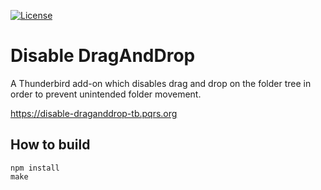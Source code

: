 [![License](https://img.shields.io/badge/license-Public%20Domain-blue.svg)](https://github.com/pqrs-org/disable-draganddrop-tb/blob/main/LICENSE.md)

# Disable DragAndDrop

A Thunderbird add-on which disables drag and drop on the folder tree in order to prevent unintended folder movement.

<https://disable-draganddrop-tb.pqrs.org>

## How to build

```shell
npm install
make
```
